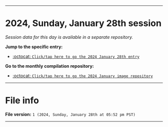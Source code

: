 
***

# 2024, Sunday, January 28th session

_Session data for this day is available in a separate repository._

**Jump to the specific entry:**

- [:octocat: `Click/tap here to go the 2024 January 28th entry`](https://github.com/seanpm2001/SeansLifeArchive_Images_MotorWorld_CarFactory_Y2024_V1/tree/SeansLifeArchive_Images_MotorWorld_CarFactory_Y2024_V1_Main-dev/01_January/28/)

**Go to the monthly compilation repository:**

- [:octocat: `Click/tap here to go the 2024 January image repository`](https://github.com/seanpm2001/SeansLifeArchive_Images_MotorWorld_CarFactory_Y2024_V1/)

***

# File info

**File version:** `1 (2024, Sunday, January 28th at 05:52 pm PST)`

***
